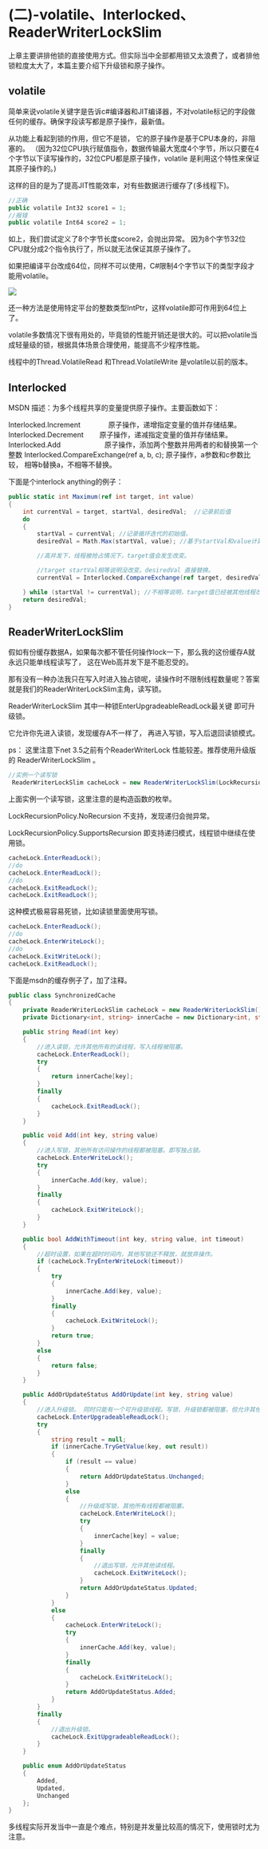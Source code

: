 # (二)-volatile、Interlocked、ReaderWriterLockSlim
上章主要讲排他锁的直接使用方式。但实际当中全部都用锁又太浪费了，或者排他锁粒度太大了，本篇主要介绍下升级锁和原子操作。

## volatile

简单来说volatile关键字是告诉c#编译器和JIT编译器，不对volatile标记的字段做任何的缓存。确保字段读写都是原子操作，最新值。

从功能上看起到锁的作用，但它不是锁， 它的原子操作是基于CPU本身的，非阻塞的。 
（因为32位CPU执行赋值指令，数据传输最大宽度4个字节，所以只要在4个字节以下读写操作的，32位CPU都是原子操作，volatile 是利用这个特性来保证其原子操作的。)

这样的目的是为了提高JIT性能效率，对有些数据进行缓存了(多线程下)。



```cs
//正确
public volatile Int32 score1 = 1;
//报错
public volatile Int64 score2 = 1;
```

如上，我们尝试定义了8个字节长度score2，会抛出异常。  因为8个字节32位CPU就分成2个指令执行了，所以就无法保证其原子操作了。

如果把编译平台改成64位，同样不可以使用，C#限制4个字节以下的类型字段才能用volatile。

![](vx_images/467222514268952.png)

还一种方法是使用特定平台的整数类型IntPtr，这样volatile即可作用到64位上了。

volatile多数情况下很有用处的，毕竟锁的性能开销还是很大的。可以把volatile当成轻量级的锁，根据具体场景合理使用，能提高不少程序性能。

线程中的Thread.VolatileRead 和Thread.VolatileWrite 是volatile以前的版本。

## Interlocked

MSDN 描述：为多个线程共享的变量提供原子操作。主要函数如下：

Interlocked.Increment　　　　原子操作，递增指定变量的值并存储结果。 
Interlocked.Decrement　　     原子操作，递减指定变量的值并存储结果。 
Interlocked.Add　　　　　　   原子操作，添加两个整数并用两者的和替换第一个整数
Interlocked.CompareExchange(ref a, b, c);  原子操作，a参数和c参数比较，  相等b替换a，不相等不替换。

下面是个interlock anything的例子：


```cs
public static int Maximum(ref int target, int value)
{
    int currentVal = target, startVal, desiredVal;  //记录前后值
    do
    {
        startVal = currentVal; //记录循环迭代的初始值。
        desiredVal = Math.Max(startVal, value); //基于startVal和value计算期望值desiredVal

        //高并发下，线程被抢占情况下，target值会发生改变。

        //target startVal相等说明没改变。desiredVal 直接替换。
        currentVal = Interlocked.CompareExchange(ref target, desiredVal, startVal);

    } while (startVal != currentVal); //不相等说明，target值已经被其他线程改动。自旋继续。
    return desiredVal;
}
```

## ReaderWriterLockSlim

假如有份缓存数据A，如果每次都不管任何操作lock一下，那么我的这份缓存A就永远只能单线程读写了， 这在Web高并发下是不能忍受的。

那有没有一种办法我只在写入时进入独占锁呢，读操作时不限制线程数量呢？答案就是我们的ReaderWriterLockSlim主角，读写锁。

ReaderWriterLockSlim 其中一种锁EnterUpgradeableReadLock最关键  即可升级锁。  

它允许你先进入读锁，发现缓存A不一样了， 再进入写锁，写入后退回读锁模式。

ps： 这里注意下net 3.5之前有个ReaderWriterLock 性能较差。推荐使用升级版的 ReaderWriterLockSlim 。 

```cs
//实例一个读写锁
 ReaderWriterLockSlim cacheLock = new ReaderWriterLockSlim(LockRecursionPolicy.SupportsRecursion);
```

上面实例一个读写锁，这里注意的是构造函数的枚举。

LockRecursionPolicy.NoRecursion 不支持，发现递归会抛异常。

LockRecursionPolicy.SupportsRecursion  即支持递归模式，线程锁中继续在使用锁。


```cs
cacheLock.EnterReadLock();
//do 
cacheLock.EnterReadLock();
//do
cacheLock.ExitReadLock();
cacheLock.ExitReadLock();
```

这种模式极易容易死锁，比如读锁里面使用写锁。


```cs
cacheLock.EnterReadLock();
//do 
cacheLock.EnterWriteLock();
//do
cacheLock.ExitWriteLock();
cacheLock.ExitReadLock();
```

下面是msdn的缓存例子了，加了注释。

```cs
public class SynchronizedCache
{
    private ReaderWriterLockSlim cacheLock = new ReaderWriterLockSlim();
    private Dictionary<int, string> innerCache = new Dictionary<int, string>();

    public string Read(int key)
    {
        //进入读锁，允许其他所有的读线程，写入线程被阻塞。
        cacheLock.EnterReadLock();
        try
        {
            return innerCache[key];
        }
        finally
        {
            cacheLock.ExitReadLock();
        }
    }

    public void Add(int key, string value)
    {
        //进入写锁，其他所有访问操作的线程都被阻塞。即写独占锁。
        cacheLock.EnterWriteLock();
        try
        {
            innerCache.Add(key, value);
        }
        finally
        {
            cacheLock.ExitWriteLock();
        }
    }

    public bool AddWithTimeout(int key, string value, int timeout)
    {
        //超时设置，如果在超时时间内，其他写锁还不释放，就放弃操作。
        if (cacheLock.TryEnterWriteLock(timeout))
        {
            try
            {
                innerCache.Add(key, value);
            }
            finally
            {
                cacheLock.ExitWriteLock();
            }
            return true;
        }
        else
        {
            return false;
        }
    }

    public AddOrUpdateStatus AddOrUpdate(int key, string value)
    {
        //进入升级锁。 同时只能有一个可升级锁线程。写锁，升级锁都被阻塞，但允许其他读取数据的线程。
        cacheLock.EnterUpgradeableReadLock();
        try
        {
            string result = null;
            if (innerCache.TryGetValue(key, out result))
            {
                if (result == value)
                {
                    return AddOrUpdateStatus.Unchanged;
                }
                else
                {
                    //升级成写锁，其他所有线程都被阻塞。
                    cacheLock.EnterWriteLock();
                    try
                    {
                        innerCache[key] = value;
                    }
                    finally
                    {
                        //退出写锁，允许其他读线程。
                        cacheLock.ExitWriteLock();
                    }
                    return AddOrUpdateStatus.Updated;
                }
            }
            else
            {
                cacheLock.EnterWriteLock();
                try
                {
                    innerCache.Add(key, value);
                }
                finally
                {
                    cacheLock.ExitWriteLock();
                }
                return AddOrUpdateStatus.Added;
            }
        }
        finally
        {
            //退出升级锁。
            cacheLock.ExitUpgradeableReadLock();
        }
    }

    public enum AddOrUpdateStatus
    {
        Added,
        Updated,
        Unchanged
    };
}
```

多线程实际开发当中一直是个难点，特别是并发量比较高的情况下，使用锁时尤为注意。